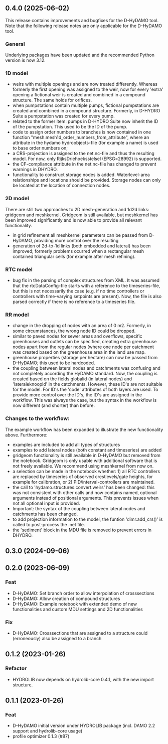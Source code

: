 
## 0.4.0 (2025-06-02)
This release contains improvements and bugfixes for the D-HyDAMO tool. Note that the following release notes are only applicable for the D-HyDAMO tool. 

### General
Underlying packages have been updated and the recommended Python version is now 3.12.

### 1D model
- weirs with multiple openings and are now treated differently. Whereas formerly the first opening was assigned to the weir, now for every 'extra' opening a fictional weir is created and combined in a compound structure. The same holds for orifices.
- when pumpstations contain multiple pumps, fictional pumpstations are created and combined in a compound structure. Formerly, in D-HYDRO Suite a pumpstation was created for every pump.
- related to the former item: pumps in D-HYDRO Suite now inherit the ID of the pumpstation. This used to be the ID of the pump.
- code to assign order numbers to branches is now contained in one function "mesh.mesh1d_order_numbers_from_attribute", where an attribute in the hydamo hydroobjects-file (for example a name) is used to base order numbers on;
- a CRS-projection is assigned to the net.nc-file and thus the resulting model. For now, only RijksDriehoeksstelsel (EPSG=28992) is supported.
- the CF-compliance attribute in the net.nc-file has changed to prevent warnings in DHYDRO.
- functionality to construct storage nodes is added. Waterlevel-area relationships and locations should be provided. Storage nodes can only be located at the location of connection nodes.

### 2D model
There are still two approaches to 2D mesh-generation and 1d2d links: gridgeom and meshkernel. Gridgeom is still available, but meshkernel has been improved significantly and is now able to provide all relevant functionality.
- in grid refinement all meshkernel parameters can be passed from D-HyDAMO, providing more control over the resulting
- generation of 2d-to-1d links (both embedded and lateral) has been improved; formerly problems ocurred when a rectangular mesh contained triangular cells (for example after mesh refining).

### RTC model
- bug fix in the parsing of complex structures from XML. It was assumed that the rtcDataConfig-file starts with a reference to the timeseries-file, but this is not necessarily the case (e.g. if no time controllers or controllers with time-varying setpoints are present). Now, the file is also parsed correctly if there is no reference to a timeseries file.

### RR model
- change in the dropping of nodes with an area of 0 m2. Formerly, in some circumstances, the wrong node ID could be dropped.
- similar to paved nodes for sewer areas and overflows, specific greenhouses and outlets can be specified, creating extra greenhouse nodes apart from the regular nodes (where one node per catchment was created based on the greenhouse area in the land use map.
- greenhouse properties (storage per hectare) can now be passed from D-HyDAMO; this used to be hardcoded.
- the coupling between lateral nodes and catchments was confusing and not completely according the HyDAMO standard. Now, the coupling is created based on the fields globalid (in lateral nodes) and 'lateraleknoopid' in the catchments. However, these ID's are not suitable for the model. For ID's the 'code' attributes of both layers are used. To provide more control over the ID's, the ID's are assigned in the workflow. This was always the case, but the syntax in the workflow is now different (and shorter) than before. 

### Changes to the workflow:
The example workflow has been expanded to illustrate the new functionality above. Furthermore:
- examples are included to add all types of structures
- examples to add lateral nodes (both constant and timeseries) are added
- gridgeom functionality is still available in D-HyDAMO but removed from the notebook. Gridgeom is only usable with additional software that is not freely available. We recommend using meshkernel from now on.
- a selection can be made in the notebook whether: 1) all RTC controllers are replaced by timeseries of observed crestlevels/gate heights, for example for calibration, or 2) PID/interval-controllers  are maintained.
- the call to 'hydamo.structures.convert.weirs' has been changed: this was not consistent with other calls and now contains named, optional arguments instead of positional arguments. This prevents issues when not all optional input is provided.
- Important: the syntax of the coupling between lateral nodes and catchments has been changed.
- to add projection information to the model, the funtion 'dimr.add_crs()' is called to post-process the .net file.
- the 'sediment' block in the MDU file is removed to prevent errors in DHYDRO.

## 0.3.0 (2024-09-06)

## 0.2.0 (2023-06-09)

### Feat

- D-HyDAMO: Set branch order to allow interpolation of crosssections
- D-HyDAMO: Allow creation of compound structures
- D-HyDAMO: Example notebook with extended demo of new functionalities and custom MDU settings and 2D functionalities

### Fix
- D-HyDAMO: Crosssections that are assigned to a structure could (erroneously) also be assigned to a branch

## 0.1.2 (2023-01-26)

### Refactor

- HYDROLIB now depends on hydrolib-core 0.4.1, with the new import structure.

## 0.1.1 (2023-01-26)

### Feat

- D-HyDAMO initial version under HYDROLIB package (incl. DAMO 2.2 support and hydrolib-core usage)
- profile optimizer 0.1.3 (#87)
